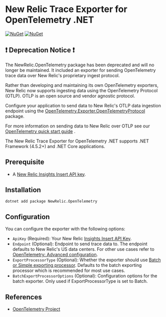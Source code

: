 # New Relic Trace Exporter for OpenTelemetry .NET

[![NuGet](https://img.shields.io/nuget/v/NewRelic.OpenTelemetry.svg)](https://www.nuget.org/packages/NewRelic.OpenTelemetry)
[![NuGet](https://img.shields.io/nuget/dt/NewRelic.OpenTelemetry.svg)](https://www.nuget.org/packages/NewRelic.OpenTelemetry)

## :exclamation: Deprecation Notice :exclamation:

The NewRelic.OpenTelemetry package has been deprecated and will no longer be
maintained. It included an exporter for sending OpenTelemetry trace data over
New Relic's proprietary ingest protocol.

Rather than developing and maintaining its own OpenTelemetry exporters, New
Relic now supports ingesting data using the OpenTelemetry Protocol (OTLP). OTLP
is an open source and vendor agnostic protocol.

Configure your application to send data to New Relic's OTLP data ingestion
endpoint using the
[OpenTelemetry.Exporter.OpenTelemetryProtocol](https://github.com/open-telemetry/opentelemetry-dotnet/tree/main/src/OpenTelemetry.Exporter.OpenTelemetryProtocol)
package.

For more information on sending data to New Relic over OTLP see our
[OpenTelemetry quick start guide](https://docs.newrelic.com/docs/more-integrations/open-source-telemetry-integrations/opentelemetry/opentelemetry-quick-start)
.

The New Relic Trace Exporter for OpenTelemetry .NET supports .NET Framework (4.5.2+) and .NET Core applications.

## Prerequisite
* A [New Relic Insights Insert API key](https://docs.newrelic.com/docs/insights/insights-data-sources/custom-data/introduction-event-api#register).

## Installation

```
dotnet add package NewRelic.OpenTelemetry
```

## Configuration

You can configure the exporter with the following options:

* `ApiKey` (Required): Your New Relic
  [Insights Insert API Key](https://docs.newrelic.com/docs/insights/insights-data-sources/custom-data/send-custom-events-event-api#register).
* `Endpoint` (Optional): Endpoint to send trace data to. The endpoint defaults to New Relic's
  US data centers. For other use cases refer to
  [OpenTelemetry: Advanced configuration](https://docs.newrelic.com/docs/integrations/open-source-telemetry-integrations/opentelemetry/opentelemetry-advanced-configuration#h2-change-endpoints).
* `ExportProcessorType` (Optional): Whether the exporter should use
  [Batch or Simple exporting processor](https://github.com/open-telemetry/opentelemetry-specification/blob/master/specification/trace/sdk.md#built-in-span-processors). Defaults to the batch exporting processor which is recommended for most use cases.
* `BatchExportProcessorOptions` (Optional): Configuration options for the batch exporter.
  Only used if ExportProcessorType is set to Batch.

## References

* [OpenTelemetry Project](https://opentelemetry.io/)
